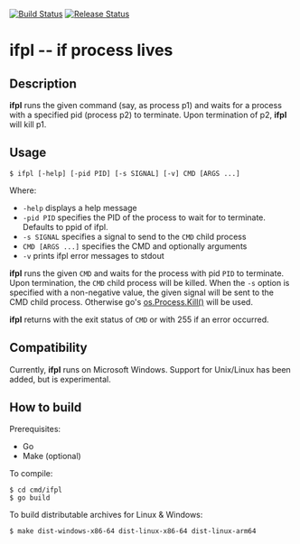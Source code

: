 [![Build Status](https://dev.azure.com/zycrophat/spring-mq-demoapp/_apis/build/status/zycrophat.spring-mq-demoapp?branchName=master)](https://dev.azure.com/zycrophat/spring-mq-demoapp/_build/latest?definitionId=1&branchName=master)
[![Release Status](https://vsrm.dev.azure.com/zycrophat/_apis/public/Release/badge/96fe8055-2206-46dc-8be0-0418979b43cd/1/1)](https://dev.azure.com/zycrophat/ifpl/_release?definitionId=1)

ifpl -- if process lives
========================

Description
-----------

__ifpl__ runs the given command (say, as process p1) and waits for a process with a specified pid (process p2) to terminate.
Upon termination of p2, __ifpl__ will kill p1.

Usage
-----

`$ ifpl [-help] [-pid PID] [-s SIGNAL] [-v] CMD [ARGS ...]`

Where:

  - `-help` displays a help message
  - `-pid PID` specifies the PID of the process to wait for to terminate. Defaults to ppid of ifpl.
  - `-s SIGNAL` specifies a signal to send to the `CMD` child process
  - `CMD [ARGS ...]` specifies the CMD and optionally arguments
  - `-v` prints ifpl error messages to stdout

__ifpl__ runs the given `CMD` and waits for the process with pid `PID` to terminate.
Upon termination, the `CMD` child process will be killed.
When the `-s` option is specified with a non-negative value, the given signal will be sent to the CMD child process.
Otherwise go's [os.Process.Kill()](https://golang.org/pkg/os/#Process.Kill) will be used.

__ifpl__ returns with the exit status of `CMD` or with 255 if an error occurred.

Compatibility
-------------

Currently, __ifpl__ runs on Microsoft Windows.
Support for Unix/Linux has been added, but is experimental.


How to build
------------

Prerequisites:

- Go
- Make (optional)

To compile:

```
$ cd cmd/ifpl
$ go build
```

To build distributable archives for Linux & Windows:
```
$ make dist-windows-x86-64 dist-linux-x86-64 dist-linux-arm64
```
